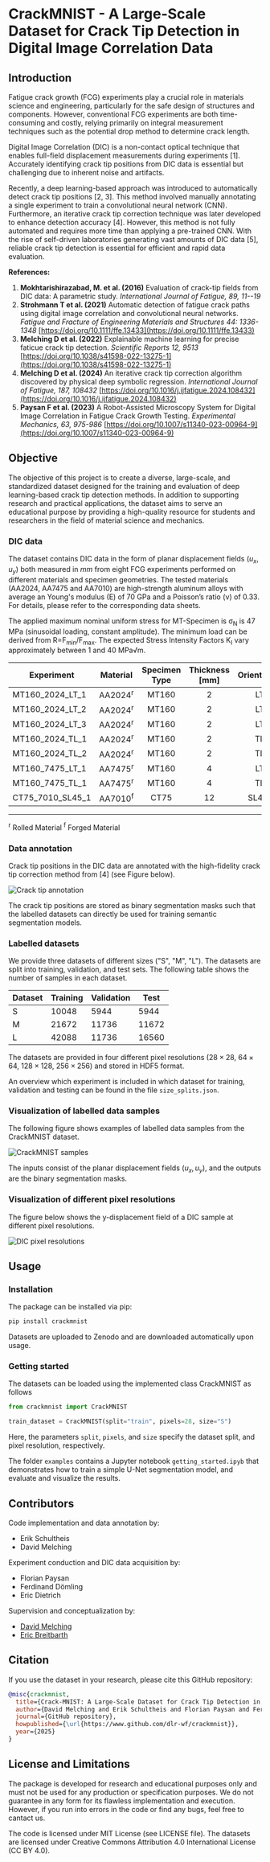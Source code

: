# CrackMNIST -  A Large-Scale Dataset for Crack Tip Detection in Digital Image Correlation Data


## Introduction

Fatigue crack growth (FCG) experiments play a crucial role in materials science and engineering, 
particularly for the safe design of structures and components. However, conventional FCG 
experiments are both time-consuming and costly, relying primarily on integral measurement 
techniques such as the potential drop method to determine crack length.

Digital Image Correlation (DIC) is a non-contact optical technique that enables full-field 
displacement measurements during experiments [1]. Accurately identifying crack tip positions from 
DIC data is essential but challenging due to inherent noise and artifacts.

Recently, a deep learning-based approach was introduced to automatically detect crack tip 
positions [2, 3]. This method involved manually annotating a single experiment to train a 
convolutional neural network (CNN). Furthermore, an iterative crack tip correction technique 
was later developed to enhance detection accuracy [4]. However, this method is not fully 
automated and requires more time than applying a pre-trained CNN. With the rise of self-driven 
laboratories generating vast amounts of DIC data [5], reliable crack tip detection is essential 
for efficient and rapid data evaluation.

**References:**

1. **Mokhtarishirazabad, M. et al. (2016)** Evaluation of crack-tip fields from DIC data: A parametric study.
    _International Journal of Fatigue, 89, 11--19_ 
2. **Strohmann T et al. (2021)** Automatic detection of fatigue crack paths using digital image correlation and 
   convolutional neural networks.
   _Fatigue and Fracture of Engineering Materials and Structures 44: 1336-1348_
   [https://doi.org/10.1111/ffe.13433](https://doi.org/10.1111/ffe.13433)
3. **Melching D et al. (2022)** Explainable machine learning for precise faticue crack tip detection. 
   _Scientific Reports 12, 9513_ 
   [https://doi.org/10.1038/s41598-022-13275-1](https://doi.org/10.1038/s41598-022-13275-1)
4. **Melching D et al. (2024)** An iterative crack tip correction algorithm discovered by physical deep symbolic regression.
    _International Journal of Fatigue, 187, 108432_
    [https://doi.org/10.1016/j.ijfatigue.2024.108432](https://doi.org/10.1016/j.ijfatigue.2024.108432)
5. **Paysan F et al. (2023)** A Robot-Assisted Microscopy System for Digital Image Correlation in Fatigue Crack Growth Testing.
    _Experimental Mechanics, 63, 975-986_
    [https://doi.org/10.1007/s11340-023-00964-9](https://doi.org/10.1007/s11340-023-00964-9)


## Objective
The objective of this project is to create a diverse, large-scale, and standardized dataset designed for the training 
and evaluation of deep learning-based crack tip detection methods. In addition to supporting research and practical 
applications, the dataset aims to serve an educational purpose by providing a high-quality resource for students and 
researchers in the field of material science and mechanics.

### DIC data
The dataset contains DIC data in the form of planar displacement fields ($u_x, u_y$) both measured in $mm$ 
from eight FCG experiments performed on different materials and specimen geometries. 
The tested materials (AA2024, AA7475 and AA7010) are high-strength aluminum alloys with average an Young's modulus (E) 
of 70 GPa and a Poisson’s ratio (ν) of 0.33. For details, please refer to the corresponding data sheets.

The applied maximum nominal uniform stress for MT-Specimen is  σ<sub>N</sub> is 47 MPa (sinusoidal loading, constant amplitude). 
The minimum load can be derived from R=F<sub>min</sub>/F<sub>max</sub>. 
The expected Stress Intensity Factors K<sub>I</sub> vary approximately between 1 and 40 MPa√m. 

| Experiment       |      Material      | Specimen Type | Thickness [mm] | Orientation |  R  |
|------------------|:------------------:|:-------------:|:--------------:|:-----------:|:---:|
| MT160_2024_LT_1  | AA2024<sup>r</sup> |     MT160     |       2        |     LT      | 0.1 |
| MT160_2024_LT_2  | AA2024<sup>r</sup> |     MT160     |       2        |     LT      | 0.3 |
| MT160_2024_LT_3  | AA2024<sup>r</sup> |     MT160     |       2        |     LT      | 0.5 |
| MT160_2024_TL_1  | AA2024<sup>r</sup> |     MT160     |       2        |     TL      | 0.1 |
| MT160_2024_TL_2  | AA2024<sup>r</sup> |     MT160     |       2        |     TL      | 0.3 |
| MT160_7475_LT_1  | AA7475<sup>r</sup> |     MT160     |       4        |     LT      | 0.1 |
| MT160_7475_TL_1  | AA7475<sup>r</sup> |     MT160     |       4        |     TL      | 0.3 |
| CT75_7010_SL45_1 | AA7010<sup>f</sup> |     CT75      |       12       |    SL45°    | 0.1 |

---
<sup>r</sup> Rolled Material
<sup>f</sup> Forged Material

### Data annotation
Crack tip positions in the DIC data are annotated with the high-fidelity crack tip correction method 
from [4] (see Figure below).

![Crack tip annotation](./docs/crack_tip_correction_framework.png)

The crack tip positions are stored as binary segmentation masks such that the labelled datasets
can directly be used for training semantic segmentation models.

### Labelled datasets
We provide three datasets of different sizes ("S", "M", "L"). 
The datasets are split into training, validation, and test sets.
The following table shows the number of samples in each dataset.

| Dataset | Training | Validation | Test  |
|---------|----------|------------|-------|
| S       | 10048    | 5944       | 5944  |
| M       | 21672    | 11736      | 11672 |
| L       | 42088    | 11736      | 16560 |

The datasets are provided in four different pixel resolutions ($28 \times 28$, $64 \times 64$, 
$128 \times 128$, $256 \times 256$) and stored in HDF5 format.

An overview which experiment is included in which dataset for training, validation and testing
can be found in the file `size_splits.json`.

### Visualization of labelled data samples
The following figure shows examples of labelled data samples from the CrackMNIST dataset.

![CrackMNIST samples](./docs/crackmnist_samples.png)

The inputs consist of the planar displacement fields ($u_x, u_y$), and the outputs are the binary 
segmentation masks.

### Visualization of different pixel resolutions
The figure below shows the y-displacement field of a DIC sample at different pixel resolutions.

![DIC pixel resolutions](./docs/crackmnist_resolution.png)


## Usage

### Installation

The package can be installed via pip:
```bash
pip install crackmnist
```
Datasets are uploaded to Zenodo and are downloaded automatically upon usage.

### Getting started
The datasets can be loaded using the implemented class CrackMNIST as follows
```python
from crackmnist import CrackMNIST

train_dataset = CrackMNIST(split="train", pixels=28, size="S")
```
Here, the parameters `split`, `pixels`, and `size` specify the dataset split, 
and pixel resolution, respectively.

The folder `examples` contains a Jupyter notebook `getting_started.ipyb` that demonstrates how to
train a simple U-Net segmentation model, and evaluate and visualize the results.


## Contributors

Code implementation and data annotation by:
- Erik Schultheis
- David Melching

Experiment conduction and DIC data acquisition by:
- Florian Paysan
- Ferdinand Dömling
- Eric Dietrich

Supervision and conceptualization by:
- [David Melching](mailto:David.Melching@dlr.de)
- [Eric Breitbarth](mailto:Eric.Breitbarth@dlr.de)


## Citation
If you use the dataset in your research, please cite this GitHub repository:

```bibtex
@misc{crackmnist,
  title={Crack-MNIST: A Large-Scale Dataset for Crack Tip Detection in Digital Image Correlation Data},
  author={David Melching and Erik Schultheis and Florian Paysan and Ferdinand Dömling and Eric Dietrich and Eric Breitbarth},
  journal={GitHub repository},
  howpublished={\url{https://www.github.com/dlr-wf/crackmnist}},
  year={2025}
}
```

## License and Limitations
The package is developed for research and educational purposes only and must not be used 
for any production or specification purposes. We do not guarantee in any form 
for its flawless implementation and execution. However, if you run into errors in the code or 
find any bugs, feel free to cantact us.

The code is licensed under MIT License (see LICENSE file).
The datasets are licensed under Creative Commons Attribution 4.0 International License (CC BY 4.0).